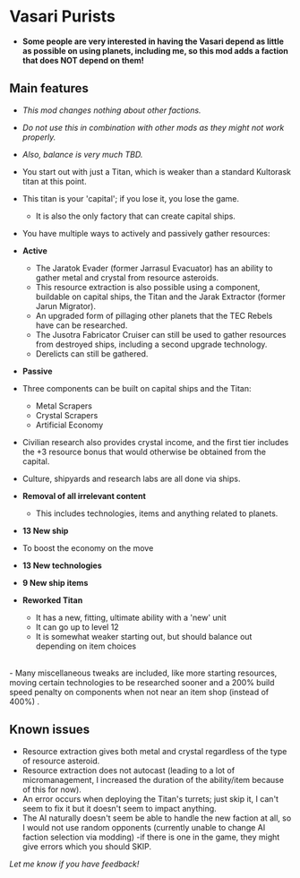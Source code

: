 # Vasari Purists

- **Some people are very interested in having the Vasari depend as little as possible on using planets, including me, so this mod adds a faction that does NOT depend on them!**

## Main features

- *This mod changes nothing about other factions.*
- *Do not use this in combination with other mods as they might not work properly.*
- *Also, balance is very much TBD.*
- You start out with just a Titan, which is weaker than a standard Kultorask titan at this point.
- This titan is your 'capital'; if you lose it, you lose the game.
    - It is also the only factory that can create capital ships.

- You have multiple ways to actively and passively gather resources:
- **Active**
    - The Jaratok Evader (former Jarrasul Evacuator) has an ability to gather metal and crystal from resource asteroids.
    - This resource extraction is also possible using a component, buildable on capital ships, the Titan and the Jarak Extractor (former Jarun Migrator).
    - An upgraded form of pillaging other planets that the TEC Rebels have can be researched.
    - The Jusotra Fabricator Cruiser can still be used to gather resources from destroyed ships, including a second upgrade technology.
    - Derelicts can still be gathered.
- **Passive**
- Three components can be built on capital ships and the Titan:
    - Metal Scrapers
    - Crystal Scrapers
    - Artificial Economy

- Civilian research also provides crystal income, and the first tier includes the +3 resource bonus that would otherwise be obtained from the capital.

- Culture, shipyards and research labs are all done via ships.

- **Removal of all irrelevant content**
    - This includes technologies, items and anything related to planets.

- **13 New ship**
- To boost the economy on the move

- **13 New technologies**

- **9 New ship items**

- **Reworked Titan**
    - It has a new, fitting, ultimate ability with a 'new' unit
    - It can go up to level 12
    - It is somewhat weaker starting out, but should balance out depending on item choices
<br>
- Many miscellaneous tweaks are included, like more starting resources, moving certain technologies to be researched sooner and a 200% build speed penalty on components when not near an item shop (instead of 400%) .

## Known issues
- Resource extraction gives both metal and crystal regardless of the type of resource asteroid.
- Resource extraction does not autocast (leading to a lot of micromanagement, I increased the duration of the ability/item because of this for now).
- An error occurs when deploying the Titan's turrets; just skip it, I can't seem to fix it but it doesn't seem to impact anything.
- The AI naturally doesn't seem be able to handle the new faction at all, so I would not use random opponents (currently unable to change AI faction selection via modding) -if there is one in the game, they might give errors which you should SKIP.

*Let me know if you have feedback!*
